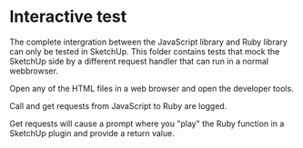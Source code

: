 # Interactive test

The complete intergration between the JavaScript library and Ruby library can only be tested in
SketchUp. This folder contains tests that mock the SketchUp side by a different request handler
that can run in a normal webbrowser.

Open any of the HTML files in a web browser and open the developer tools.

Call and get requests from JavaScript to Ruby are logged.

Get requests will cause a prompt where you "play" the Ruby function in a SketchUp plugin
and provide a return value.
